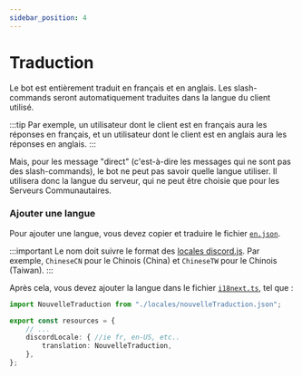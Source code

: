 ```yaml
---
sidebar_position: 4
---
```


# Traduction

Le bot est entièrement traduit en français et en anglais.
Les slash-commands seront automatiquement traduites dans la langue du client utilisé.

:::tip
Par exemple, un utilisateur dont le client est en français aura les réponses en français, et un utilisateur dont le client est en anglais aura les réponses en anglais.
:::

Mais, pour les message "direct" (c'est-à-dire les messages qui ne sont pas des slash-commands), le bot ne peut pas savoir quelle langue utiliser. Il utilisera donc la langue du serveur, qui ne peut être choisie que pour les Serveurs Communautaires.

### Ajouter une langue

Pour ajouter une langue, vous devez copier et traduire le fichier [`en.json`](https://github.com/Dicelette/discord-dicelette/blob/main/src/localizations/locales/en.json).

:::important
Le nom doit suivre le format des [locales discord.js](https://github.com/discordjs/discord-api-types/blob/main/rest/common.ts#L300).
Par exemple, `ChineseCN` pour le Chinois (China) et `ChineseTW` pour le Chinois (Taiwan).
:::

Après cela, vous devez ajouter la langue dans le fichier [`i18next.ts`](https://github.com/Dicelette/discord-dicelette/blob/main/src/localizations/i18next.ts), tel que :
```ts
import NouvelleTraduction from "./locales/nouvelleTraduction.json";

export const resources = {
	// ...
	discordLocale: { //ie fr, en-US, etc..
		translation: NouvelleTraduction,
	},
};
```